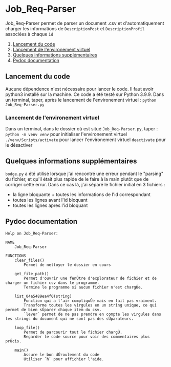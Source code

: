 # Job_Req-Parser

Job_Req-Parser permet de parser un document .csv et d'automatiquement charger les informations de `DescriptionPost` et `DescriptionProfil` associées à chaque `id`

1. [Lancement du code](#lancement-du-code)
2. [Lancement de l'environement virtuel](#lancement-de-l'environement-virtuel)
3. [Quelques informations supplémentaires](#quelques-informations-supplémentaires)
4. [Pydoc documentation](#pydoc-documentation)

## Lancement du code

Aucune dépendence n'est nécessaire pour lancer le code.
Il faut avoir python3 installé sur la machine.
Ce code a été testé sur Python 3.9.9.
Dans un terminal, taper, après le lancement de l'environement virtuel :
`python Job_Req-Parser.py`

### Lancement de l'environement virtuel

Dans un terminal, dans le dossier où est situé `Job_Req-Parser.py`, taper :
`python -m venv venv` pour initialiser l'environement virtuel
`./venv/Scripts/activate` pour lancer l'environement virtuel
`deactivate` pour le désactiver

## Quelques informations supplémentaires

`bodge.py` a été utilisé lorsque j'ai rencontré une erreur pendant le "parsing" du fichier, et qu'il était plus rapide de le faire à la main plutôt que de corriger cette errur.
Dans ce cas là, j'ai séparé le fichier initial en 3 fichiers :

- la ligne bloquante + toutes les informations de l'id correspondant
- toutes les lignes avant l'id bloquant
- toutes les lignes apres l'id bloquant

## Pydoc documentation
```
Help on Job_Req-Parser:

NAME
    Job_Req-Parser

FUNCTIONS
    clear_files()
        Permet de nettoyer le dossier en cours
    
    get_file_path()
        Permet d'ouvrir une fenÛtre d'explorateur de fichier et de charger un fichier csv dans le programme.
        Termine le programme si aucun fichier n'est chargÚe.
    
    list_04a5489ea4f0(string)
        Fonction qui a l'air compliquÚe mais en fait pas vraiment.
        Transforme toutes les virgules en un string unique, ce qui permet de bien sÚparer chaque item du csv.
        `lever` permet de ne pas prendre en compte les virgules dans les strings du document qui ne sont pas des sÚparateurs.
    
    loop_file()
        Permet de parcourir tout le fichier chargÚ.
        Regarder le code source pour voir des commentaires plus prÚcis.
    
    main()
        Assure le bon dÚroulement du code
        Utiliser `h` pour affichier l'aide.
```


